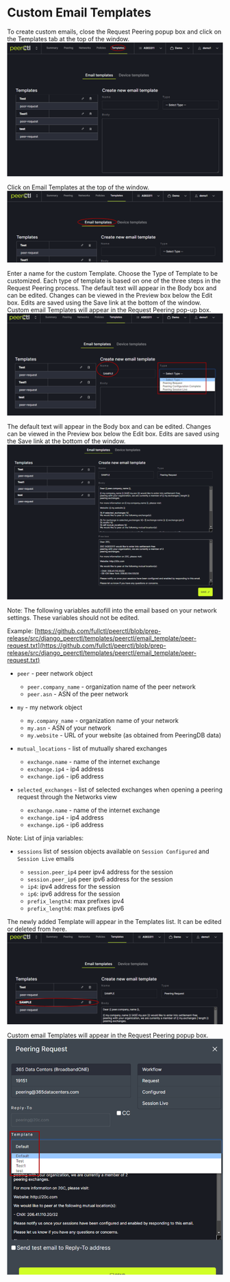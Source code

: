 # Custom Email Templates

To create custom emails, close the Request Peering popup box and click on the Templates tab at the top of the window. 
   ![](img/templates.png)

Click on Email Templates at the top of the window.
   ![](img/emailtemplates.png)

Enter a name for the custom Template. Choose the Type of Template to be customized. Each type of template is based on one of the three steps in the Request Peering process. The default text will appear in the Body box and can be edited. Changes can be viewed in the Preview box below the Edit box. Edits are saved using the Save link at the bottom of the window. Custom email Templates will appear in the Request Peering pop-up box.
   ![](img/customemail.png)
   
The default text will appear in the Body box and can be edited. Changes can be viewed in the Preview box below the Edit box. Edits are saved using the Save link at the bottom of the window. 
   ![](img/customemailsample.png)
   
Note: The following variables autofill into the email based on your network settings. These variables should not be edited.

Example: [https://github.com/fullctl/peerctl/blob/prep-release/src/django_peerctl/templates/peerctl/email_template/peer-request.txt](https://github.com/fullctl/peerctl/blob/prep-release/src/django_peerctl/templates/peerctl/email_template/peer-request.txt)

- `peer` - peer network object
    - `peer.company_name` - organization name of the peer network
    - `peer.asn` - ASN of the peer network


- `my` - my network object
    - `my.company_name` - organization name of your network
    - `my.asn` - ASN of your network
    - `my.website` - URL of your website (as obtained from PeeringDB data)


- `mutual_locations` - list of mutually shared exchanges
    - `exchange.name` - name of the internet exchange
    - `exchange.ip4` - ip4 address
    - `exchange.ip6` - ip6 address


- `selected_exchanges` - list of selected exchanges when opening a peering request through the Networks view
    - `exchange.name` - name of the internet exchange
    - `exchange.ip4` - ip4 address
    - `exchange.ip6` - ip6 address


Note: List of jinja variables:

- `sessions` list of session objects available on `Session Configured` and `Session Live` emails

    - `session.peer_ip4` peer ipv4 address for the session
    - `session.peer_ip6` peer ipv6 address for the session
    - `ip4`: ipv4 address for the session
    - `ip6`: ipv6 address for the session
    - `prefix_length4`: max prefixes ipv4
    - `prefix_length6`: max prefixes ipv6

The newly added Template will appear in the Templates list. It can be edited or deleted from here.
   ![](img/emailtemplist.png)
   
Custom email Templates will appear in the Request Peering popup box.
   ![](img/requestpeeringpopup.png)
